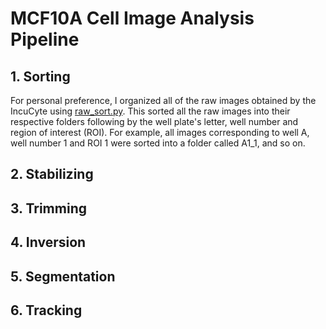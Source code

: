 # MCF10A Cell Image Analysis Pipeline

## 1. Sorting 
For personal preference, I organized all of the raw images obtained by the IncuCyte using [raw_sort.py](image_analysis/raw_sort.py). This sorted all the raw images into their respective folders following by the well plate's letter, well number and region of interest (ROI). For example, all images corresponding to well A, well number 1 and ROI 1 were sorted into a folder called A1_1, and so on.

## 2. Stabilizing

## 3. Trimming

## 4. Inversion

## 5. Segmentation

## 6. Tracking

